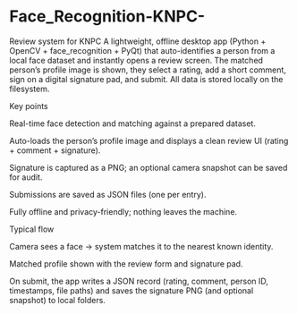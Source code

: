 # Face_Recognition-KNPC-
Review system for KNPC
A lightweight, offline desktop app (Python + OpenCV + face_recognition + PyQt) that auto-identifies a person from a local face dataset and instantly opens a review screen. The matched person’s profile image is shown, they select a rating, add a short comment, sign on a digital signature pad, and submit. All data is stored locally on the filesystem.

Key points

Real-time face detection and matching against a prepared dataset.

Auto-loads the person’s profile image and displays a clean review UI (rating + comment + signature).

Signature is captured as a PNG; an optional camera snapshot can be saved for audit.

Submissions are saved as JSON files (one per entry).

Fully offline and privacy-friendly; nothing leaves the machine.

Typical flow

Camera sees a face → system matches it to the nearest known identity.

Matched profile  shown with the review form and signature pad.

On submit, the app writes a JSON record (rating, comment, person ID, timestamps, file paths) and saves the signature PNG (and optional snapshot) to local folders.
